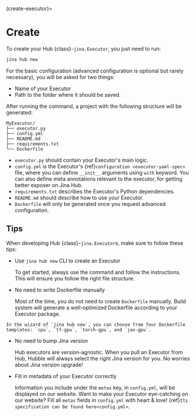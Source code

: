 (create-executor)=
# Create

To create your Hub {class}`~jina.Executor`, you just need to run:

```bash
jina hub new
```

<script id="asciicast-T98aWaJLe0r0ul3cXGk7AzqUs" src="https://asciinema.org/a/T98aWaJLe0r0ul3cXGk7AzqUs.js" async></script>

For the basic configuration (advanced configuration is optional but rarely necessary), you will be asked for two things: 

- Name of your Executor 
- Path to the folder where it should be saved. 

After running the command, a project with the following structure will be generated:

```text
MyExecutor/
├── executor.py
├── config.yml
├── README.md
├── requirements.txt
└── Dockerfile
```

- `executor.py` should contain your Executor's main logic.
- `config.yml` is the Executor's {ref}`configuration <executor-yaml-spec>` file, where you can define `__init__` arguments using `with` keyword. You can also define meta annotations relevant to the executor, for getting better exposer on Jina Hub.
- `requirements.txt` describes the Executor's Python dependencies.
- `README.md` should describe how to use your Executor.
- `Dockerfile` will only be generated once you request advanced configuration.


## Tips


When developing Hub {class}`~jina.Executor`s, make sure to follow these tips:

* Use `jina hub new` CLI to create an Executor

  To get started, always use the command and follow the instructions. This will ensure you follow the right file 
structure.

* No need to write Dockerfile manually 

  Most of the time, you do not need to create `Dockerfile` manually. Build system will generate a well-optimized Dockerfile according to your Executor package.


```{tip}
In the wizard of `jina hub new`, you can choose from four Dockerfile templates: `cpu`, `tf-gpu`, `torch-gpu`, and `jax-gpu`.
```


* No need to bump Jina version

  Hub executors are version-agnostic. When you pull an Executor from Hub, Hubble will always select the right Jina version for you. No worries about Jina version upgrade!


* Fill in metadata of your Executor correctly

  Information you include under the `metas` key, in `config.yml`, will be displayed on our website. Want to make your Executor eye-catching on our website? Fill all `metas` fields in `config.yml` with heart & love! {ref}`Its specification can be found here<config.yml>`.
